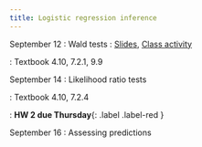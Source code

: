 ```yaml
---
title: Logistic regression inference
---
```


September 12
: Wald tests
  : [Slides](https://sta712-f22.github.io/slides/lecture_10.pdf), [Class activity](https://sta712-f22.github.io/class_activities/ca_lecture_10.html)
  
: Textbook 4.10, 7.2.1, 9.9

September 14
: Likelihood ratio tests

: Textbook 4.10, 7.2.4
  
: **HW 2 due Thursday**{: .label .label-red }

September 16
: Assessing predictions